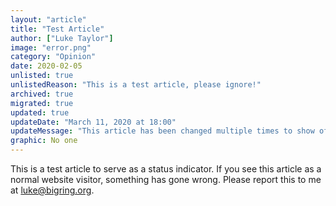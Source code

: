 ```yaml
---
layout: "article"
title: "Test Article"
author: ["Luke Taylor"]
image: "error.png"
category: "Opinion"
date: 2020-02-05
unlisted: true
unlistedReason: "This is a test article, please ignore!"
archived: true
migrated: true
updated: true
updateDate: "March 11, 2020 at 18:00"
updateMessage: "This article has been changed multiple times to show off certain features"
graphic: No one
---
```

This is a test article to serve as a status indicator. If you see this article as a normal website visitor, something has gone wrong. Please report this to me at [luke@bigring.org](mailto:luke@bigring.org).
